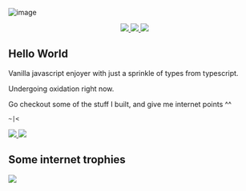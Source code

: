 ![image](https://user-images.githubusercontent.com/41939011/229309360-9e465f5d-8c30-48b6-93a0-4083155e4c48.png)

<div align=center>
  <a href="https://linkedin.com/in/keogami--">
    <img src="https://img.shields.io/badge/in/keogami-----060308?logo=linkedin&style=for-the-badge&logoColor=0A66C2" />
  </a>
  <a href="https://twitter.com/keo_gami">
    <img src="https://img.shields.io/badge/@keo__gami-060308?logo=twitter&style=for-the-badge&logoColor=B195C7" />
  </a>
  <a href="https://www.producthunt.com/@keogami">
    <img src="https://img.shields.io/badge/@keogami-060308?logo=producthunt&style=for-the-badge&logoColor=DA552F" />
  </a>
</div>

## Hello World

Vanilla javascript enjoyer with just a sprinkle of types from typescript.

Undergoing oxidation right now.

Go checkout some of the stuff I built, and give me internet points ^^

`~|<`

<a href="https://github.com/anuraghazra/github-readme-stats">
  <picture>
  <source 
    srcset="https://github-readme-stats.vercel.app/api/?username=keogami&count_private=true&show_icons=true&title_color=B195C7&icon_color=B195C7&bg_color=060308&text_color=EBE5F0&border_color=120a17&custom_title=My%20Github%20Stats"
    media="(prefers-color-scheme: dark)"
  />
  <source
    srcset="https://github-readme-stats.vercel.app/api/?username=keogami&count_private=true&show_icons=true&title_color=B195C7&icon_color=B195C7&custom_title=My%20Github%20Stats"
    media="(prefers-color-scheme: light), (prefers-color-scheme: no-preference)"
  />
  <img src="https://github-readme-stats.vercel.app/api/?username=keogami&count_private=true&show_icons=true&title_color=B195C7&icon_color=B195C7&custom_title=My%20Github%20Stats" />
  </picture>
</a>

<a href="https://github.com/anuraghazra/github-readme-stats">
  <picture>
  <source 
    srcset="https://github-readme-stats.vercel.app/api/top-langs/?version=1&username=keogami&layout=compact&count_private=true&show_icons=true&title_color=B195C7&icon_color=B195C7&bg_color=060308&text_color=EBE5F0&border_color=120a17&hide=html,css,scss&langs_count=6&custom_title=Most%20Based%20Languages"
    media="(prefers-color-scheme: dark)"
  />
  <source
    srcset="https://github-readme-stats.vercel.app/api/top-langs/?version=1&username=keogami&layout=compact&count_private=true&show_icons=true&title_color=B195C7&icon_color=B195C7&hide=html,css,scss&langs_count=6&custom_title=Most%20Based%20Languages"
    media="(prefers-color-scheme: light), (prefers-color-scheme: no-preference)"
  />
  <img src="https://github-readme-stats.vercel.app/api/top-langs/?version=1&username=keogami&layout=compact&count_private=true&show_icons=true&title_color=B195C7&icon_color=B195C7&hide=html,css,scss&langs_count=6&custom_title=Most%20Based%20Languages" />
  </picture>
</a>

## Some internet trophies
![](https://github-trophies.vercel.app/?username=keogami&theme=dracula&rank=SECRET,SSS,SS,AAA,AA,A,B,C&margin-h=8&margin-w=8)

